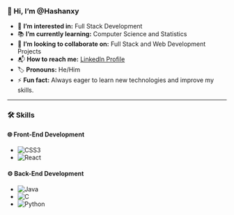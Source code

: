 ### 👋 Hi, I’m @Hashanxy

- 🚀 **I’m interested in:** Full Stack Development  
- 📚 **I’m currently learning:** Computer Science and Statistics  
- 🤝 **I’m looking to collaborate on:** Full Stack and Web Development Projects  
- 📬 **How to reach me:** [LinkedIn Profile](https://www.linkedin.com/in/hashan-maduwantha-46285a270?utm_source=share&utm_campaign=share_via&utm_content=profile&utm_medium=android_app)  
- 🏷️ **Pronouns:** He/Him  
- ⚡ **Fun fact:** Always eager to learn new technologies and improve my skills.  

---

### 🛠️ **Skills**

#### 🌐 Front-End Development
- ![CSS3](https://www.google.com/url?sa=i&url=https%3A%2F%2Fwww.cleanpng.com%2Fpng-responsive-web-design-cascading-style-sheets-css3-1667312%2F&psig=AOvVaw0igy1CLghxvTpACYc8adTV&ust=1734326212094000&source=images&cd=vfe&opi=89978449&ved=0CBQQjRxqFwoTCIiy0-GCqYoDFQAAAAAdAAAAABAE)  
- ![React](https://img.shields.io/badge/-React-61DAFB?logo=react&logoColor=white)  

#### ⚙️ Back-End Development
- ![Java](https://img.shields.io/badge/-Java-007396?logo=java&logoColor=white)  
- ![C](https://img.shields.io/badge/-C-A8B9CC?logo=c&logoColor=white)  
- ![Python](https://img.shields.io/badge/-Python-3776AB?logo=python&logoColor=white)  

<!--
Hashanxy/Hashanxy is a ✨ special ✨ repository because its `README.md` appears on your GitHub profile.
You can click the Preview link to take a look at your changes.
-->
